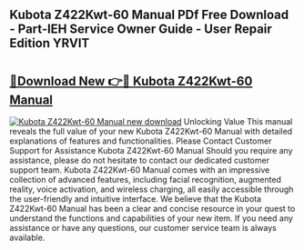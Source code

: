 ## Kubota Z422Kwt-60 Manual PDf Free Download - Part-lEH Service Owner Guide - User Repair Edition YRVIT

# <h2><a href="http://bc89933.oget.top/?id=Kubota+Z422Kwt-60+Manual">🔗Download New 👉🔴 Kubota Z422Kwt-60 Manual</a></h2>

[![Kubota Z422Kwt-60 Manual new download](https://i.imgur.com/5g1atiW.png)](http://bc89933.oget.top/?id=Kubota+Z422Kwt-60+Manual)
Unlocking Value This manual reveals the full value of your new Kubota Z422Kwt-60 Manual with detailed explanations of features and functionalities. Please Contact Customer Support for Assistance Kubota Z422Kwt-60 Manual Should you require any assistance, please do not hesitate to contact our dedicated customer support team. Kubota Z422Kwt-60 Manual comes with an impressive collection of advanced features, including facial recognition, augmented reality, voice activation, and wireless charging, all easily accessible through the user-friendly and intuitive interface. We believe that the Kubota Z422Kwt-60 Manual has been a clear and concise resource in your quest to understand the functions and capabilities of your new item. If you need any assistance or have any questions, our customer service team is always available.
